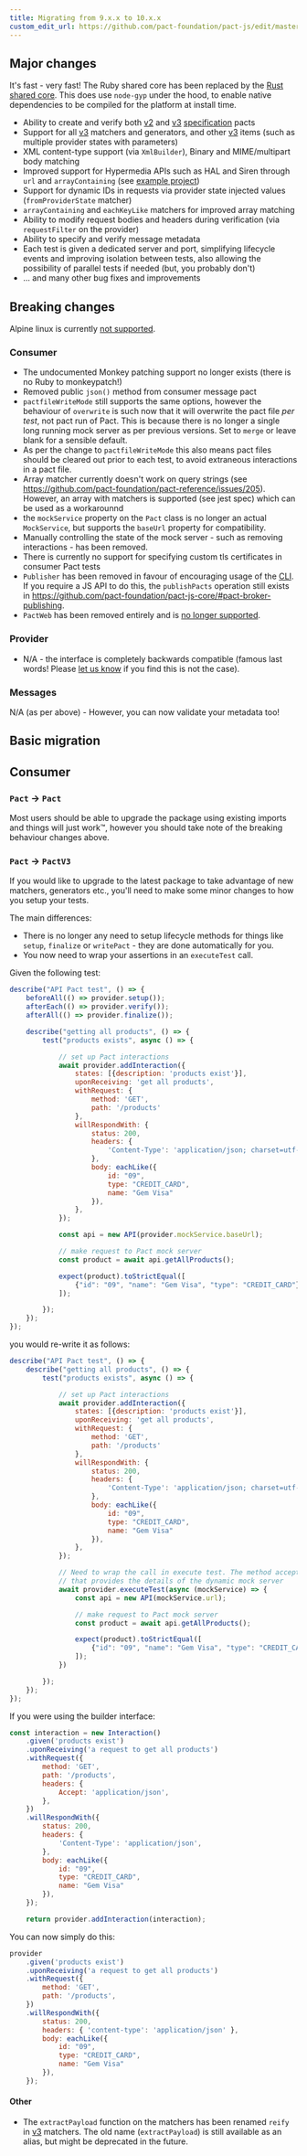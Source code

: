 ```yaml
---
title: Migrating from 9.x.x to 10.x.x
custom_edit_url: https://github.com/pact-foundation/pact-js/edit/master/docs/migrations/9-10.md
---
```

<!-- This file has been synced from the pact-foundation/pact-js repository. Please do not edit it directly. The URL of the source file can be found in the custom_edit_url value above -->

## Major changes

It's fast - very fast! The Ruby shared core has been replaced by the [Rust shared core](https://github.com/pact-foundation/pact-reference/tree/master/rust/). This does use `node-gyp` under the hood, to enable native dependencies to be compiled for the platform at install time.

* Ability to create and verify both [v2] and [v3] [specification] pacts
* Support for all [v3] matchers and generators, and other [v3] items (such as multiple provider states with parameters)
* XML content-type support (via `XmlBuilder`), Binary and MIME/multipart body matching
* Improved support for Hypermedia APIs such as HAL and Siren through `url` and `arrayContaining` (see [example project](https://github.com/pactflow/example-siren))
* Support for dynamic IDs in requests via provider state injected values (`fromProviderState` matcher)
* `arrayContaining` and `eachKeyLike` matchers for improved array matching
* Ability to modify request bodies and headers during verification (via `requestFilter` on the provider)
* Ability to specify and verify message metadata
* Each test is given a dedicated server and port, simplifying lifecycle events and improving isolation between tests, also allowing the possibility of parallel tests if needed (but, you probably don't)
* ... and many other bug fixes and improvements

## Breaking changes

Alpine linux is currently [not supported](https://github.com/pact-foundation/pact-net/issues/387).

### Consumer

* The undocumented Monkey patching support no longer exists (there is no Ruby to monkeypatch!)
* Removed public `json()` method from consumer message pact
* `pactfileWriteMode` still supports the same options, however the behaviour of `overwrite` is such now that it will overwrite the pact file _per test_, not pact run of Pact. This is because there is no longer a single long running mock server as per previous versions. Set to `merge` or leave blank for a sensible default. 
* As per the change to `pactfileWriteMode` this also means pact files should be cleared out prior to each test, to avoid extraneous interactions in a pact file.
* Array matcher currently doesn't work on query strings (see https://github.com/pact-foundation/pact-reference/issues/205). However, an array with matchers is supported (see jest spec) which can be used as a workarounnd
* the `mockService` property on the `Pact` class is no longer an actual `MockService`, but supports the `baseUrl` property for compatibility.
* Manually controlling the state of the mock server - such as removing interactions - has been removed.
* There is currently no support for specifying custom tls certificates in consumer Pact tests
* `Publisher` has been removed in favour of encouraging usage of the [CLI]. If you require a JS API to do this, the `publishPacts` operation still exists in https://github.com/pact-foundation/pact-js-core/#pact-broker-publishing.
* `PactWeb` has been removed entirely and is [no longer supported](https://github.com/pact-foundation/pact-js/issues/626).

### Provider

* N/A - the interface is completely backwards compatible (famous last words! Please [let us know](https://github.com/pact-foundation/pact-js/issues/new/choose) if you find this is not the case).

### Messages

N/A (as per above) - However, you can now validate your metadata too!

## Basic migration

## Consumer

### `Pact` -> `Pact`

Most users should be able to upgrade the package using existing imports and things will just work™️, however you should take note of the breaking behaviour changes above.

### `Pact` -> `PactV3`

If you would like to upgrade to the latest package to take advantage of new matchers, generators etc., you'll need to make some minor changes to how you setup your tests. 

The main differences:

* There is no longer any need to setup lifecycle methods for things like `setup`, `finalize` or `writePact` - they are done automatically for you.
* You now need to wrap your assertions in an `executeTest` call.

Given the following test:

```js
describe("API Pact test", () => {
    beforeAll(() => provider.setup());
    afterEach(() => provider.verify());
    afterAll(() => provider.finalize());

    describe("getting all products", () => {
        test("products exists", async () => {

            // set up Pact interactions
            await provider.addInteraction({
                states: [{description: 'products exist'}],
                uponReceiving: 'get all products',
                withRequest: {
                    method: 'GET',
                    path: '/products'
                },
                willRespondWith: {
                    status: 200,
                    headers: {
                        'Content-Type': 'application/json; charset=utf-8'
                    },
                    body: eachLike({
                        id: "09",
                        type: "CREDIT_CARD",
                        name: "Gem Visa"
                    }),
                },
            });

            const api = new API(provider.mockService.baseUrl);

            // make request to Pact mock server
            const product = await api.getAllProducts();

            expect(product).toStrictEqual([
                {"id": "09", "name": "Gem Visa", "type": "CREDIT_CARD"}
            ]);

        });
    });
});
```        

you would re-write it as follows:

```js
describe("API Pact test", () => {
    describe("getting all products", () => {
        test("products exists", async () => {

            // set up Pact interactions
            await provider.addInteraction({
                states: [{description: 'products exist'}],
                uponReceiving: 'get all products',
                withRequest: {
                    method: 'GET',
                    path: '/products'
                },
                willRespondWith: {
                    status: 200,
                    headers: {
                        'Content-Type': 'application/json; charset=utf-8'
                    },
                    body: eachLike({
                        id: "09",
                        type: "CREDIT_CARD",
                        name: "Gem Visa"
                    }),
                },
            });

            // Need to wrap the call in execute test. The method accepts a function
            // that provides the details of the dynamic mock server
            await provider.executeTest(async (mockService) => {
                const api = new API(mockService.url);

                // make request to Pact mock server
                const product = await api.getAllProducts();

                expect(product).toStrictEqual([
                    {"id": "09", "name": "Gem Visa", "type": "CREDIT_CARD"}
                ]);
            })

        });
    });
});
```


If you were using the builder interface:

```js
const interaction = new Interaction()
    .given('products exist')
    .uponReceiving('a request to get all products')
    .withRequest({
        method: 'GET',
        path: '/products',
        headers: {
            Accept: 'application/json',
        },
    })
    .willRespondWith({
        status: 200,
        headers: {
            'Content-Type': 'application/json',
        },
        body: eachLike({
            id: "09",
            type: "CREDIT_CARD",
            name: "Gem Visa"
        }),
    });

    return provider.addInteraction(interaction);
```

You can now simply do this:

```js
provider
    .given('products exist')
    .uponReceiving('a request to get all products')
    .withRequest({
        method: 'GET',
        path: '/products',
    })
    .willRespondWith({
        status: 200,
        headers: { 'content-type': 'application/json' },
        body: eachLike({
            id: "09",
            type: "CREDIT_CARD",
            name: "Gem Visa"
        }),
    });
```

#### Other
* The `extractPayload` function on the matchers has been renamed `reify` in [v3] matchers. The old name (`extractPayload`) is still available as an alias, but might be deprecated in the future.

[CLI]: https://docs.pact.io/implementation_guides/cli/
[v2]: https://github.com/pact-foundation/pact-specification/tree/version-3/
[v3]: https://github.com/pact-foundation/pact-specification/tree/version-2/
[specification]: https://github.com/pact-foundation/pact-specification/
[parameters]: https://github.com/pact-foundation/pact-specification/tree/version-3/#allow-multiple-provider-states-with-parameters
